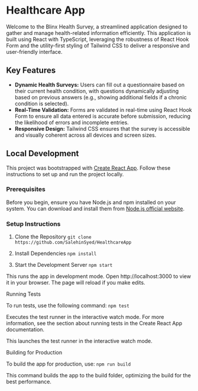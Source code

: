 # Healthcare App

Welcome to the Blinx Health Survey, a streamlined application designed to gather and manage health-related information efficiently. This application is built using React with TypeScript, leveraging the robustness of React Hook Form and the utility-first styling of Tailwind CSS to deliver a responsive and user-friendly interface.

## Key Features

- **Dynamic Health Surveys:** Users can fill out a questionnaire based on their current health condition, with questions dynamically adjusting based on previous answers (e.g., showing additional fields if a chronic condition is selected).
- **Real-Time Validation:** Forms are validated in real-time using React Hook Form to ensure all data entered is accurate before submission, reducing the likelihood of errors and incomplete entries.
- **Responsive Design:** Tailwind CSS ensures that the survey is accessible and visually coherent across all devices and screen sizes.

## Local Development

This project was bootstrapped with [Create React App](https://github.com/facebook/create-react-app). Follow these instructions to set up and run the project locally.

### Prerequisites

Before you begin, ensure you have Node.js and npm installed on your system. You can download and install them from [Node.js official website](https://nodejs.org/).

### Setup Instructions

1. Clone the Repository
   `git clone https://github.com/SalehinSyed/HealthcareApp`

2. Install Dependencies
   `npm install`

3. Start the Development Server
   `npm start`

This runs the app in development mode. Open http://localhost:3000 to view it in your browser. The page will reload if you make edits.

Running Tests

To run tests, use the following command:
 `npm test`

Executes the test runner in the interactive watch mode. For more information, see the section about running tests in the Create React App documentation.

This launches the test runner in the interactive watch mode.

Building for Production

To build the app for production, use:
 `npm run build`

This command builds the app to the build folder, optimizing the build for the best performance.
